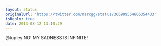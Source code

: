 ```yaml
---
layout: status
originalUrl: 'https://twitter.com/marcgg/status/366909554606354433'
isReply: true
date: 2013-08-12 13:10:29
---
```


@topley NO! MY SADNESS IS INFINITE!
